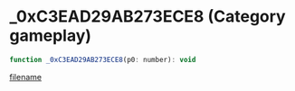 # _0xC3EAD29AB273ECE8 (Category gameplay)

```js
function _0xC3EAD29AB273ECE8(p0: number): void
```

[filename](_0xC3EAD29AB273ECE8_m.md ':include')
